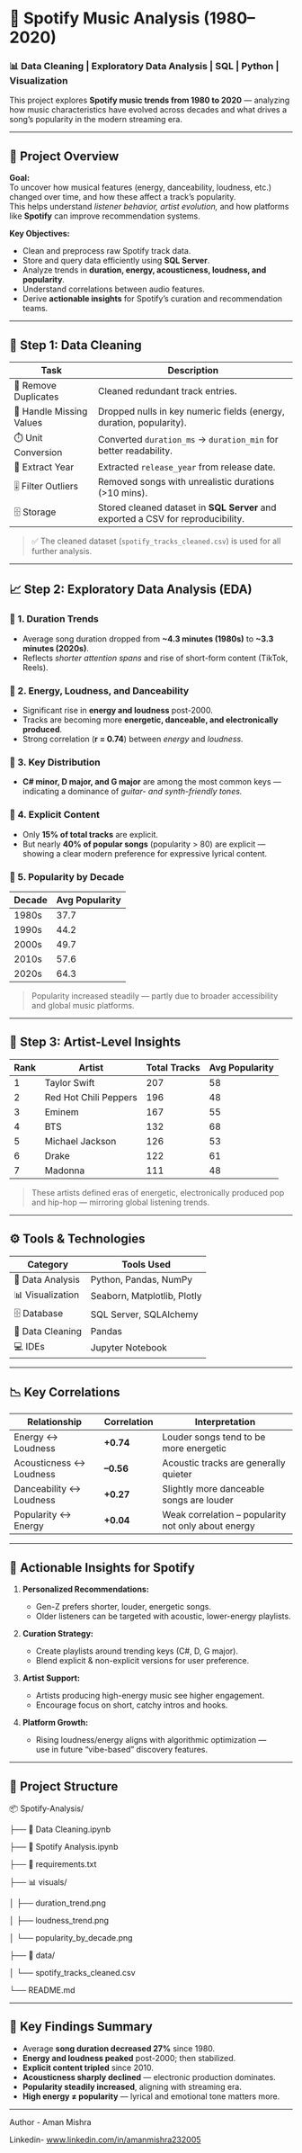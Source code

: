 # 🎵 Spotify Music Analysis (1980–2020)

### 📊 Data Cleaning | Exploratory Data Analysis | SQL | Python | Visualization

This project explores **Spotify music trends from 1980 to 2020** — analyzing how music characteristics have evolved across decades and what drives a song’s popularity in the modern streaming era.

---

## 🧠 Project Overview

**Goal:**  
To uncover how musical features (energy, danceability, loudness, etc.) changed over time, and how these affect a track’s popularity.  
This helps understand *listener behavior, artist evolution,* and how platforms like **Spotify** can improve recommendation systems.

**Key Objectives:**
- Clean and preprocess raw Spotify track data.
- Store and query data efficiently using **SQL Server**.
- Analyze trends in **duration, energy, acousticness, loudness, and popularity**.
- Understand correlations between audio features.
- Derive **actionable insights** for Spotify’s curation and recommendation teams.

---

## 🧹 Step 1: Data Cleaning

| Task | Description |
|------|--------------|
| 🔄 Remove Duplicates | Cleaned redundant track entries. |
| 🧾 Handle Missing Values | Dropped nulls in key numeric fields (energy, duration, popularity). |
| ⏱️ Unit Conversion | Converted `duration_ms` → `duration_min` for better readability. |
| 📅 Extract Year | Extracted `release_year` from release date. |
| 🎚️ Filter Outliers | Removed songs with unrealistic durations (>10 mins). |
| 🗄️ Storage | Stored cleaned dataset in **SQL Server** and exported a CSV for reproducibility. |

> ✅ The cleaned dataset (`spotify_tracks_cleaned.csv`) is used for all further analysis.

---

## 📈 Step 2: Exploratory Data Analysis (EDA)

### 🔹 1. Duration Trends
- Average song duration dropped from **~4.3 minutes (1980s)** to **~3.3 minutes (2020s)**.  
- Reflects *shorter attention spans* and rise of short-form content (TikTok, Reels).

### 🔹 2. Energy, Loudness, and Danceability
- Significant rise in **energy and loudness** post-2000.  
- Tracks are becoming more **energetic, danceable, and electronically produced**.  
- Strong correlation (**r = 0.74**) between *energy* and *loudness.*

### 🔹 3. Key Distribution
- **C# minor, D major, and G major** are among the most common keys —  
  indicating a dominance of *guitar- and synth-friendly tones.*

### 🔹 4. Explicit Content
- Only **15% of total tracks** are explicit.  
- But nearly **40% of popular songs** (popularity > 80) are explicit —  
  showing a clear modern preference for expressive lyrical content.

### 🔹 5. Popularity by Decade
| Decade | Avg Popularity |
|---------|----------------|
| 1980s | 37.7 |
| 1990s | 44.2 |
| 2000s | 49.7 |
| 2010s | 57.6 |
| 2020s | 64.3 |

> Popularity increased steadily — partly due to broader accessibility and global music platforms.

---

## 👥 Step 3: Artist-Level Insights

| Rank | Artist | Total Tracks | Avg Popularity |
|------|--------|---------------|----------------|
| 1 | Taylor Swift | 207 | 58 |
| 2 | Red Hot Chili Peppers | 196 | 48 |
| 3 | Eminem | 167 | 55 |
| 4 | BTS | 132 | 68 |
| 5 | Michael Jackson | 126 | 53 |
| 6 | Drake | 122 | 61 |
| 7 | Madonna | 111 | 48 |

> These artists defined eras of energetic, electronically produced pop and hip-hop — mirroring global listening trends.

---

## ⚙️ Tools & Technologies

| Category | Tools Used |
|-----------|-------------|
| 🧮 Data Analysis | Python, Pandas, NumPy |
| 📊 Visualization | Seaborn, Matplotlib, Plotly |
| 🗄️ Database | SQL Server, SQLAlchemy |
| 🧹 Data Cleaning | Pandas|
| 💻 IDEs | Jupyter Notebook  |

---

## 📉 Key Correlations

| Relationship | Correlation | Interpretation |
|---------------|--------------|----------------|
| Energy ↔ Loudness | **+0.74** | Louder songs tend to be more energetic |
| Acousticness ↔ Loudness | **–0.56** | Acoustic tracks are generally quieter |
| Danceability ↔ Loudness | **+0.27** | Slightly more danceable songs are louder |
| Popularity ↔ Energy | **+0.04** | Weak correlation – popularity not only about energy |

---

## 🧩 Actionable Insights for Spotify

1. **Personalized Recommendations:**  
   - Gen-Z prefers shorter, louder, energetic songs.  
   - Older listeners can be targeted with acoustic, lower-energy playlists.

2. **Curation Strategy:**  
   - Create playlists around trending keys (C#, D, G major).  
   - Blend explicit & non-explicit versions for user preference.

3. **Artist Support:**  
   - Artists producing high-energy music see higher engagement.  
   - Encourage focus on short, catchy intros and hooks.

4. **Platform Growth:**  
   - Rising loudness/energy aligns with algorithmic optimization —  
     use in future “vibe-based” discovery features.

---

## 💾 Project Structure

📦 Spotify-Analysis/

├── 📘 Data Cleaning.ipynb

├── 📗 Spotify Analysis.ipynb

├── 📄 requirements.txt

├── 📊 visuals/

│ ├── duration_trend.png

│ ├── loudness_trend.png

│ └── popularity_by_decade.png

├── 📁 data/

│ └── spotify_tracks_cleaned.csv

└── README.md


---

## 🧠 Key Findings Summary

- Average **song duration decreased 27%** since 1980.  
- **Energy and loudness peaked** post-2000; then stabilized.  
- **Explicit content tripled** since 2010.  
- **Acousticness sharply declined** — electronic production dominates.  
- **Popularity steadily increased**, aligning with streaming era.  
- **High energy ≠ popularity** — lyrical and emotional tone matters more.

---

   Author - Aman Mishra
   
   Linkedin- www.linkedin.com/in/amanmishra232005



